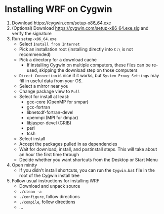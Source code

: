 # Installing WRF on Cygwin

1. Download https://cygwin.com/setup-x86_64.exe
2. (Optional) Download https://cygwin.com/setup-x86_64.exe.sig and verify the signature
3. Run `setup-x86_64.exe`
	- Select `Install from Internet`
	- Pick an installation root (installing directly into `C:\` is not
	  recommended)
	- Pick a directory for a download cache
		- If installing Cygwin on multiple computers, these files can
          be re-used, skipping the download step on those computers
	- `Direct Connection` is nice if it works, but `System Proxy Settings`
	  may fill in useful data from your OS.
	- Select a mirror near you
    - Change package view to `Full`
    - Select for install at least:
		- gcc-core (OpenMP for smpar)
		- gcc-fortran
		- libnetcdf-fortran-devel
		- openmpi (MPI for dmpar)
		- libjasper-devel (GRIB)
		- perl
		- tcsh
	- Select install
	- Accept the packages pulled in as dependencies
	- Wait for download, install, and postinstall steps.  This will
      take about an hour the first time through
	- Decide whether you want shortcuts from the Desktop or Start Menu
4. Open mintty
   - If you didn't install shortcuts, you can run the `Cygwin.bat`
     file in the root of the Cygwin install tree
5. Follow usual instructions for installing WRF
   - Download and unpack source
   - `./clean -a`
   - `./configure`, follow directions
   - `./compile`, follow directions
   - ...
